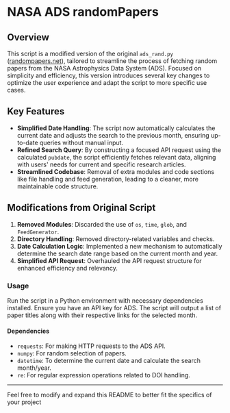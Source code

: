# NASA ADS randomPapers

## Overview
This script is a modified version of the original `ads_rand.py` ([randompapers.net](http://randompapers.net)), tailored to streamline the process of fetching random papers from the NASA Astrophysics Data System (ADS). Focused on simplicity and efficiency, this version introduces several key changes to optimize the user experience and adapt the script to more specific use cases.

## Key Features
- **Simplified Date Handling**: The script now automatically calculates the current date and adjusts the search to the previous month, ensuring up-to-date queries without manual input.
- **Refined Search Query**: By constructing a focused API request using the calculated `pubdate`, the script efficiently fetches relevant data, aligning with users' needs for current and specific research articles.
- **Streamlined Codebase**: Removal of extra modules and code sections like file handling and feed generation, leading to a cleaner, more maintainable code structure.

## Modifications from Original Script
1. **Removed Modules**: Discarded the use of `os`, `time`, `glob`, and `FeedGenerator`.
2. **Directory Handling**: Removed directory-related variables and checks.
3. **Date Calculation Logic**: Implemented a new mechanism to automatically determine the search date range based on the current month and year.
4. **Simplified API Request**: Overhauled the API request structure for enhanced efficiency and relevancy.

### Usage

Run the script in a Python environment with necessary dependencies installed. Ensure you have an API key for ADS. The script will output a list of paper titles along with their respective links for the selected month.

#### Dependencies

- `requests`: For making HTTP requests to the ADS API.
- `numpy`: For random selection of papers.
- `datetime`: To determine the current date and calculate the search month/year.
- `re`: For regular expression operations related to DOI handling.

---

Feel free to modify and expand this README to better fit the specifics of your project 